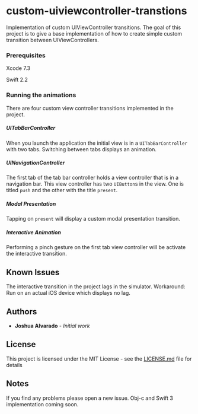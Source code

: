 # custom-uiviewcontroller-transtions

Implementation of custom UIViewController transitions. The goal of this project is to give a base implementation of how to create simple custom transition between UIViewControllers.

### Prerequisites

Xcode 7.3

Swift 2.2

### Running the animations
There are four custom view controller transitions implemented in the project.

##### UITabBarController
When you launch the application the initial view is in a `UITabBarController` with two tabs. Switching between tabs displays an animation.

##### UINavigationController
The first tab of the tab bar controller holds a view controller that is in a navigation bar. This view controller has two `UIButton`s in the view. One is titled `push` and the other with the title `present`.

##### Modal Presentation
Tapping on `present` will display a custom modal presentation transition.

##### Interactive Animation
Performing a pinch gesture on the first tab view controller will be activate the interactive transition.

## Known Issues
The interactive transition in the project lags in the simulator.
Workaround: Run on an actual iOS device which displays no lag.

## Authors
* **Joshua Alvarado** - *Initial work*

## License

This project is licensed under the MIT License - see the [LICENSE.md](LICENSE.md) file for details

## Notes
If you find any problems please open a new issue. Obj-c and Swift 3 implementation coming soon.
